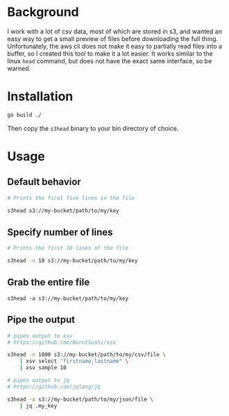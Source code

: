 # Background

I work with a lot of csv data, most of which are stored in s3, and wanted an easy way to get a small preview of files before downloading the full thing. Unfortunately, the aws cli does not make it easy to partially read files into a buffer, so I created this tool to make it a lot easier. It works similar to the linux `head` command, but does not have the exact same interface, so be warned. 


# Installation

```bash
go build ./
```

Then copy the `s3head` binary to your bin directory of choice.

# Usage

## Default behavior

```bash
# Prints the first five lines in the file

s3head s3://my-bucket/path/to/my/key
```

## Specify number of lines

```bash
# Prints the first 10 lines of the file

s3head -n 10 s3://my-bucket/path/to/my/key
```

## Grab the entire file
```
s3head -a s3://my-bucket/path/to/my/key
```


## Pipe the output

```bash
# pipes output to xsv
# https://github.com/BurntSushi/xsv

s3head -n 1000 s3://my-bucket/path/to/my/csv/file \
    | xsv select "firstname,lastname" \
    | xsv sample 10
```

```bash
# pipes output to jq
# https://github.com/jqlang/jq

s3head -a s3://my-bucket/path/to/my/json/file \
    | jq .my_key
```



